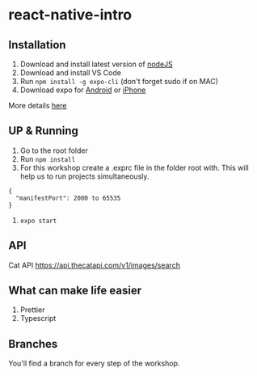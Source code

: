 # react-native-intro

## Installation

1. Download and install latest version of [nodeJS](https://nodejs.org/en/)
1. Download and install VS Code
1. Run `npm install -g expo-cli` (don't forget sudo if on MAC)
1. Download expo for [Android](https://play.google.com/store/apps/details?id=host.exp.exponent) or [iPhone](https://search.itunes.apple.com/WebObjects/MZContentLink.woa/wa/link?path=apps%2fexponent)

More details [here](https://docs.expo.io/versions/latest/introduction/installation.html)

## UP & Running

1. Go to the root folder
1. Run `npm install`
1. For this workshop create a .exprc file in the folder root with. This will help us to run projects simultaneously.

```
{
  "manifestPort": 2000 to 65535
}
```

1. `expo start`

## API

Cat API https://api.thecatapi.com/v1/images/search

## What can make life easier

1. Prettier
1. Typescript

## Branches
You'll find a branch for every step of the workshop.
